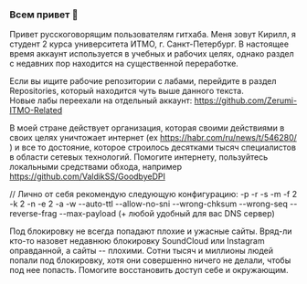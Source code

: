 ### Всем привет 👋

Привет русскоговорящим пользователям гитхаба. Меня зовут Кирилл, я студент 2 курса университета ИТМО, г. Санкт-Петербург.
В настоящее время аккаунт используется в учебных и рабочих целях, однако раздел с недавних пор находится на существенной переработке.

Если вы ищите рабочие репозитории с лабами, перейдите в раздел Repositories, который находится чуть выше данного текста.  
Новые лабы переехали на отдельный аккаунт: https://github.com/Zerumi-ITMO-Related

В моей стране действует организация, которая своими действиями в своих целях уничтожает интернет (ex https://habr.com/ru/news/t/546280/ )
и все то достояние, которое строилось десятками тысяч специалистов в области сетевых технологий. Помогите интернету, пользуйтесь локальными средствами обхода,
например https://github.com/ValdikSS/GoodbyeDPI

// Лично от себя рекомендую следующую конфигурацию: -p -r -s -m -f 2 -k 2 -n -e 2 -a -w --auto-ttl --allow-no-sni --wrong-chksum --wrong-seq --reverse-frag --max-payload
(+ любой удобный для вас DNS сервер)

Под блокировку не всегда попадают плохие и ужасные сайты. Вряд-ли кто-то назовет недавнюю блокировку SoundCloud или Instagram оправданной, а сайты -- плохими. Сотни тысяч
и миллионы людей попали под блокировку, хотя они совершенно ничего не делали, чтобы под нее попасть. Помогите восстановить доступ себе и окружающим.

<!--
**Zerumi/Zerumi** is a ✨ _special_ ✨ repository because its `README.md` (this file) appears on your GitHub profile.

Here are some ideas to get you started:

- 🔭 I’m currently working on ...
- 🌱 I’m currently learning ...
- 👯 I’m looking to collaborate on ...
- 🤔 I’m looking for help with ...
- 💬 Ask me about ...
- 📫 How to reach me: ...
- 😄 Pronouns: ...
- ⚡ Fun fact: ...
-->
